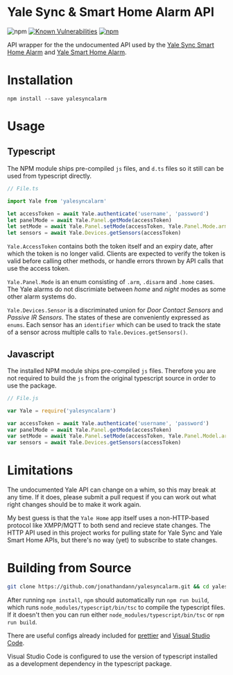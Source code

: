# Yale Sync & Smart Home Alarm API

![npm](https://img.shields.io/npm/v/yalesyncalarm)
[![Known Vulnerabilities](https://snyk.io//test/github/jonathandann/yalesyncalarm/badge.svg?targetFile=package.json)](https://snyk.io//test/github/jonathandann/yalesyncalarm/badge.svg?targetFile=package.json)
[![npm](https://img.shields.io/npm/l/yalesyncalarm.svg 'license')](https://github.com/jonathandann/yalesyncalarm/blob/master/LICENSE)

API wrapper for the the undocumented API used by the [Yale Sync Smart Home Alarm](https://www.yale.co.uk/en/yale/couk/products/smart-living/smart-home-alarms/sync-smart-alarm/) and [Yale Smart Home Alarm](https://www.yale.co.uk/en/yale/couk/products/smart-living/smart-home-alarms/smart-home-alarm-starter-kit/).

# Installation

`npm install --save yalesyncalarm`

# Usage

## Typescript

The NPM module ships pre-compiled `js` files, and `d.ts` files so it still can be used from typescript directly.

```typescript
// File.ts

import Yale from 'yalesyncalarm'

let accessToken = await Yale.authenticate('username', 'password')
let panelMode = await Yale.Panel.getMode(accessToken)
let setMode = await Yale.Panel.setMode(accessToken, Yale.Panel.Mode.arm) // also .disarm, .home (part-arm)
let sensors = await Yale.Devices.getSensors(accessToken)
```

`Yale.AccessToken` contains both the token itself and an expiry date, after which the token is no longer valid. Clients are expected to verify the token is valid before calling other methods, or handle errors thrown by API calls that use the access token.

`Yale.Panel.Mode` is an enum consisting of `.arm`, `.disarm` and `.home` cases. The Yale alarms do not discrimiate between _home_ and _night_ modes as some other alarm systems do.

`Yale.Devices.Sensor` is a discriminated union for _Door Contact Sensors_ and _Passive IR Sensors_. The states of these are conveniently expressed as `enums`. Each sensor has an `identifier` which can be used to track the state of a sensor across multiple calls to `Yale.Devices.getSensors()`.

## Javascript

The installed NPM module ships pre-compiled `js` files. Therefore you are not required to build the `js` from the original typescript source in order to use the package.

```javascript
// File.js

var Yale = require('yalesyncalarm')

var accessToken = await Yale.authenticate('username', 'password')
var panelMode = await Yale.Panel.getMode(accessToken)
var setMode = await Yale.Panel.setMode(accessToken, Yale.Panel.Model.arm) // also .disarm, .home (part-arm)
var sensors = await Yale.Devices.getSensors(accessToken)
```

# Limitations

The undocumented Yale API can change on a whim, so this may break at any time. If it does, please submit a pull request if you can work out what right changes should be to make it work again.

My best guess is that the `Yale Home` app itself uses a non-HTTP-based protocol like XMPP/MQTT to both send and recieve state changes. The HTTP API used in this project works for pulling state for Yale Sync and Yale Smart Home APIs, but there's no way (yet) to subscribe to state changes.

# Building from Source

```bash
git clone https://github.com/jonathandann/yalesyncalarm.git && cd yalesyncalarm && npm install
```

After running `npm install`, `npm` should automatically run `npm run build`, which runs `node_modules/typescript/bin/tsc` to compile the typescript files. If it doesn't then you can run either `node_modules/typescript/bin/tsc` or `npm run build`.

There are useful configs already included for [prettier](https://prettier.io) and [Visual Studio Code](https://code.visualstudio.com).

Visual Studio Code is configured to use the version of typescript installed as a development dependency in the typescript package.
